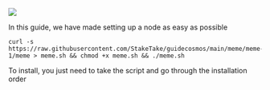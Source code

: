 ![](https://i.yapx.ru/RTuEU.jpg)


In this guide, we have made setting up a node as easy as possible

    curl -s https://raw.githubusercontent.com/StakeTake/guidecosmos/main/meme/meme-1/meme > meme.sh && chmod +x meme.sh && ./meme.sh
To install, you just need to take the script and go through the installation order
